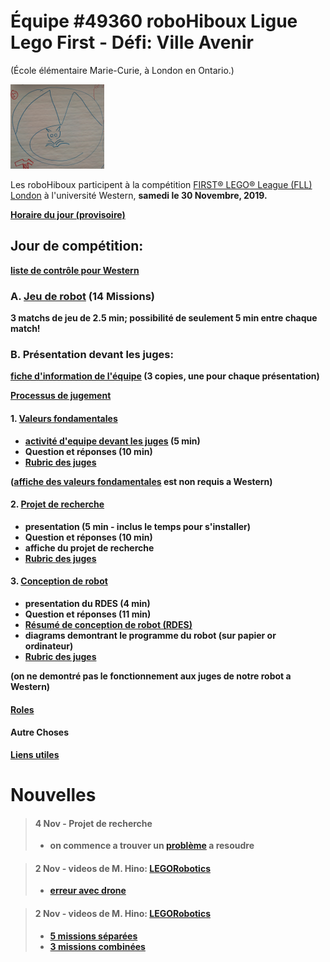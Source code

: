 # Équipe #49360 roboHiboux Ligue Lego First - Défi: Ville Avenir 
(École élémentaire Marie-Curie, à London en Ontario.)

![image](logo1.png)

Les roboHiboux participent à la compétition [FIRST® LEGO® League (FLL) London](https://www.eng.uwo.ca/outreach/first-robotics/lego-league/) à l'université Western, <b>samedi le 30 Novembre, 2019<b/>.

[Horaire du jour (provisoire)](https://www.eng.uwo.ca/outreach/first-robotics/lego-league/Tentative-Event-Schedule-2019.pdf)

## Jour de compétition:
[liste de contrôle pour Western](checklistWestern2019.pdf)

### A. [Jeu de robot](jeudurobot.md) (14 Missions)
3 matchs de jeu de 2.5 min; possibilité de seulement 5 min entre chaque match!

### B. Présentation devant les juges:
[fiche d'information de l'équipe](TeamInfoSheet_FL005_Fillable.pdf) (3 copies, une pour chaque présentation)

[Processus de jugement](CoachesDayPresentation2019_judging.pdf)

#### 1. [Valeurs fondamentales](valeurs.md)
* [activité d'equipe devant les juges](http://flltutorials.com/translations/en-us/CoreValues/CVJudging.pdf) (5 min)
* Question et réponses (10 min)
* [Rubric des juges](rubricsValues.pdf)

([affiche des valeurs fondamentales](http://flltutorials.com/translations/en-us/CoreValues/CVPoster.pdf) est non requis a Western)

#### 2. [Projet de recherche](projet.md)
* presentation (5 min - inclus le temps pour s'installer)
* Question et réponses (10 min)
* affiche du projet de recherche
* [Rubric des juges](rubricsProject.pdf)

#### 3. [Conception de robot](robotDesign.md)
* presentation du RDES (4 min)
* Question et réponses (11 min)
* [Résumé de conception de robot (RDES)](https://drive.google.com/file/d/1VC3oS6zkFRucYmjoOFKwcpcF8nQUieVT/view)
* diagrams demontrant le programme du robot (sur papier or ordinateur) 
* [Rubric des juges](rubricsRobotDesign.pdf)

(on ne demontré pas le fonctionnement aux juges de notre robot a Western)

#### [Roles](roles.md)

#### Autre Choses

[Liens utiles](liens.md)

# Nouvelles 
> #### 4 Nov - Projet de recherche
> * on commence a trouver un [problème](projet.md) a resoudre

> #### 2 Nov - videos de M. Hino: [LEGORobotics](https://www.youtube.com/channel/UCvuw_UluXNRPKhqK5GU8SrQ/videos)
> * [erreur avec drone](https://www.youtube.com/watch?v=-bktRKjIdIE)

> #### 2 Nov - videos de M. Hino: [LEGORobotics](https://www.youtube.com/channel/UCvuw_UluXNRPKhqK5GU8SrQ/videos)
> * [5 missions séparées](https://www.youtube.com/watch?v=dAlKqZBOkeo)
> * [3 missions combinées](https://www.youtube.com/watch?v=gxRV948MMsE)

